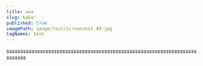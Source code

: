 ```yaml
---
title: aaa
slug: baka!
published: true
imagePath: image/test/screenshot.49.jpg
tagNames: test
---
```

sssssssssssssssssssssssssssssssssssssssssssssssssssssssssssssssssssssssssss